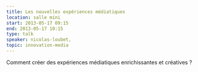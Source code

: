 ```yaml
---
title: Les nouvelles expériences médiatiques
location: salle mini
start: 2013-05-17 09:15
end: 2013-05-17 10:15
type: talk
speaker: nicolas-loubet,
topic: innovation-media
---
```


Comment créer des expériences médiatiques enrichissantes et créatives ?